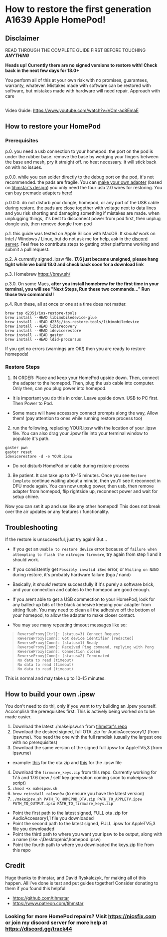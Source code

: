 # How to restore the first generation A1639 Apple HomePod! 
## Disclaimer

READ THROUGH THE COMPLETE GUIDE FIRST BEFORE TOUCHING **_ANYTHING_**

**Heads up! Currently there are no signed versions to restore with! Check back in the next few days for 18.0+**

You perform all of this at your own risk with no promises, guarantees, warranty, whatever. Mistakes made with software can be restored with software, but mistakes made with hardware will need repair. Approach with care

##
Video Guide: https://www.youtube.com/watch?v=VCm-ac8EmaE

## How to restore your HomePod
### Prerequisites

p.0. you need a usb connection to your homepod. the port on the pod is under the rubber base. remove the base by wedging your fingers between the base and mesh, pry it straight off. no heat necessary. it will stick back on with no issues.

p.0.0. while you can solder directly to the debug port on the pod, it's not recommended. the pads are fragile. You can [make your own adapter](https://github.com/UnbendableStraw/homepwn-simple) (based on [tihmstar's design](https://github.com/tihmstar/homepwn)) you only need the four usb 2.0 wires for restoring. You can buy premade adapters [here!](https://nicsfix.com/shop)

p.0.0.0. do not disturb your dongle, homepod, or any part of the USB cable during restore. the pads are close together with voltage next to data lines and you risk shorting and damaging something if mistakes are made. when unplugging things, it's best to disconnect power from pod first, then unplug dongle usb, then remove dongle from pod

p.1. this guide was tested on Apple Silicon with MacOS. It _should_ work on Intel / Windows / Linux, but do not ask me for help, ask in the [discord server](https://discord.gg/track44). Feel free to contribute steps to getting other platforms working and submit a pull request.

p.2. A currently signed .ipsw file. **17.6 just became unsigned, please hang tight while we build 18.0 and check back soon for a download link**

p.3. Homebrew <https://brew.sh/>

p.3.0. On some Macs, **after you install homebrew for the first time in your terminal, you will see "Next Steps, Run these two commands..." Run those two commands!!**

p.4. Run these, all at once or one at a time does not matter.
```
brew tap d235j/ios-restore-tools
brew install --HEAD libimobiledevice-glue
brew install --HEAD d235j/ios-restore-tools/libimobiledevice
brew install --HEAD libirecovery
brew install --HEAD idevicerestore
brew install --HEAD gaster
brew install --HEAD ldid-procursus
```

If you get no errors (warnings are OK!) then you are ready to restore homepods!

### Restore Steps

1. IN ORDER: Place and keep your HomePod upside down. Then, connect the adapter to the homepod. Then, plug the usb cable into computer. Only then, can you plug power into homepod. 

* It is important you do this in order. Leave upside down. USB to PC first. Then Power to Pod. 

* Some macs will have accessory connect prompts along the way, Allow them! (pay attention to ones while running restore process too)

2. run the following, replacing YOUR.ipsw with the location of your .ipsw file. You can also drag your .ipsw file into your terminal window to populate it's path. 

```
gaster pwn
gaster reset
idevicerestore -d -e YOUR.ipsw
```
* Do not disturb HomePod or cable during restore process 

3. Be patient. It can take up to 10-15 minutes. Once you see `Restore Complete` continue waiting about a minute, then you'll see it reconnect in DFU mode again. You can now unplug power, then usb, then remove adapter from homepod, flip rightside up, reconnect power and wait for setup chime.

Now you can set it up and use like any other homepod! This does not break over the air updates or any features / functionality. 

## Troubleshooting

If the restore is unsuccessful, just try again! But...
* If you get an `Unable to restore device` error because of `failure when attempting to flash the nitrogen firmware`, try again from step 1 and it should work.
* If you consistently get `Possibly invalid iBec` error, or `Waiting on NAND` during restore, it's probably hardware failure (bga / nand)
* Basically, it _should_ restore successfully if it's purely a software brick, and your connection and cables to the homepod are good enough.
* If you arent able to get a USB commection to your HomePod, look for any balled-up bits of the black adhesive keeping your adapter from sitting flush. You may need to clean all the adhesive off the bottom of your homepod, to allow the adapter to make closer contact.

* You may see many repeating timeout messages like so:
>
> ```
> ReverseProxy[Ctrl]: (status=3) Connect Request
> ReverseProxy[Conn]: Got device identifier [redacted]
> ReverseProxy[Conn]: (status=1) Ready
> ReverseProxy[Conn]: Received Ping command, replying with Pong
> ReverseProxy[Conn]: Connection closed
> ReverseProxy[Conn]: (status=2) Terminated
> No data to read (timeout)
> No data to read (timeout)
> No data to read (timeout)
> ```
>
This is normal and may take up to 10–15 minutes.


## How to build your own .ipsw

You don't need to do thi, only if you want to try building an .ipsw yourself. Accomplish the prerequisites first. This is actively being worked on to be made easier. 

1. Download the latest ./makeipsw.sh from [tihmstar's repo](https://github.com/tihmstar/homepodstuff)
2. Download the desired signed, full OTA .zip for AudioAccessory1,1 (from ipsw.me). You need the one with the full ramdisk (usually the largest one with no prerequisites)
3. Download the same version of the signed full .ipsw for AppleTV5,3 (from ipsw.me)
* example: [this](https://ipsw.me/download/ota/AudioAccessory1,1/21M71?prerequisite=) for the ota.zip and [this](https://ipsw.me/download/AppleTV5,3/21M71) for the .ipsw file
4. Download the `firmware_keys.zip` from this repo. Currently working for 17.5 and 17.6 (new / self key generation coming soon to makeipsw.sh script)
5. `chmod +x makeipsw.sh`
6. `brew reinstall ra1nsn0w` (to ensure you have the latest version)
7. `./makeipsw.sh PATH_TO_HOMEPOD_OTA.zip PATH_TO_APPLETV.ipsw PATH_TO_OUTPUT.ipsw PATH_TO_firmware_keys.zip`
* Point the first path to the latest signed, FULL ota .zip for AudioAccessory1,1 file you downloaded
* Point the second path to the latest signed, FULL .ipsw for AppleTV5,3 file you downloaded
* Point the third path to where you want your ipsw to be output, along with a name (like ~\Desktop\nic\homepod.ipsw)
* Point the fourth path to where you downloaded the keys.zip file from this repo


## Credit
Huge thanks to thimstar, and David Ryskalczyk, for making all of this happen. All I've done is test and put guides together! Consider donating to them if you found this helpful

* https://github.com/tihmstar
* https://www.patreon.com/tihmstar


### Looking for more HomePod repairs? Visit https://nicsfix.com or join my discord server for more help at https://discord.gg/track44
